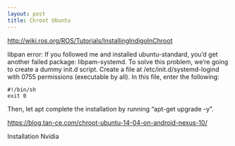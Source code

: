 ```yaml
---
layout: post
title: Chroot Ubuntu
---
```


http://wiki.ros.org/ROS/Tutorials/InstallingIndigoInChroot

libpan error:
If you followed me and installed ubuntu-standard, you’d get another failed package: libpam-systemd. To solve this problem, we’re going to create a dummy init.d script. Create a file at /etc/init.d/systemd-logind with 0755 permissions (executable by all). In this file, enter the following:

    #!/bin/sh
    exit 0

Then, let apt complete the installation by running “apt-get upgrade -y”.

https://blog.tan-ce.com/chroot-ubuntu-14-04-on-android-nexus-10/

Installation Nvidia
